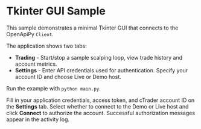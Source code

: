 # Tkinter GUI Sample

This sample demonstrates a minimal Tkinter GUI that connects to the OpenApiPy `Client`.

The application shows two tabs:

* **Trading** - Start/stop a sample scalping loop, view trade history and account metrics.
* **Settings** - Enter API credentials used for authentication. Specify your account ID and choose Live or Demo host.

Run the example with `python main.py`.

Fill in your application credentials, access token, and cTrader account ID on the
**Settings** tab. Select whether to connect to the Demo or Live host and click
**Connect** to authorize the account. Successful authorization messages appear in
the activity log.
